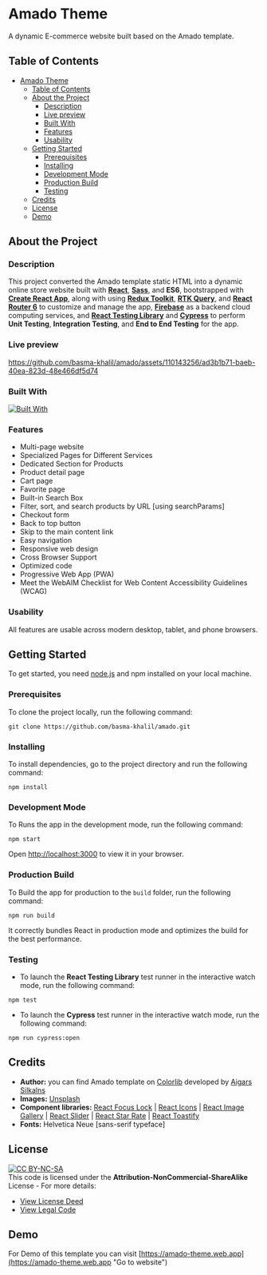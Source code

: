 # Amado Theme

A dynamic E-commerce website built based on the Amado template.

## Table of Contents

- [Amado Theme](#amado-theme)
  - [Table of Contents](#table-of-contents)
  - [About the Project](#about-the-project)
    - [Description](#description)
    - [Live preview](#live-preview)
    - [Built With](#built-with)
    - [Features](#features)
    - [Usability](#usability)
  - [Getting Started](#getting-started)
    - [Prerequisites](#prerequisites)
    - [Installing](#installing)
    - [Development Mode](#development-mode)
    - [Production Build](#production-build)
    - [Testing](#testing)
  - [Credits](#credits)
  - [License](#license)
  - [Demo](#demo)

## About the Project

### Description

This project converted the Amado template static HTML into a dynamic online store website built with [**React**](https://react.dev/ "Go to website"), [**Sass**](https://sass-lang.com/ "Go to website"), and **ES6**, bootstrapped with [**Create React App**](https://create-react-app.dev/ "Go to website"), along with using [**Redux Toolkit**](https://redux-toolkit.js.org/ "Go to website"), [**RTK Query**](https://redux-toolkit.js.org/rtk-query/overview "Go to website"), and [**React Router 6**](https://reactrouter.com/ "Go to website") to customize and manage the app, [**Firebase**](https://firebase.google.com/ "Go to website") as a backend cloud computing services, and [**React Testing Library**](https://testing-library.com/docs/react-testing-library/intro/ "Go to website") and [**Cypress**](https://www.cypress.io/ "Go to website") to perform **Unit Testing**, **Integration Testing**, and **End to End Testing** for the app.

### Live preview

https://github.com/basma-khalil/amado/assets/110143256/ad3b1b71-baeb-40ea-823d-48e466df5d74

### Built With

[![Built With](https://skillicons.dev/icons?i=react,js,sass,redux,firebase)](https://skillicons.dev)

### Features

- Multi-page website
- Specialized Pages for Different Services
- Dedicated Section for Products
- Product detail page
- Cart page
- Favorite page
- Built-in Search Box
- Filter, sort, and search products by URL [using searchParams]
- Checkout form
- Back to top button
- Skip to the main content link
- Easy navigation
- Responsive web design
- Cross Browser Support
- Optimized code
- Progressive Web App (PWA)
- Meet the WebAIM Checklist for Web Content Accessibility Guidelines (WCAG)

### Usability

All features are usable across modern desktop, tablet, and phone browsers.

## Getting Started

To get started, you need [node.js](https://nodejs.org/en "Go to website") and npm installed on your local machine.

### Prerequisites

To clone the project locally, run the following command:

```
git clone https://github.com/basma-khalil/amado.git
```

### Installing

To install dependencies, go to the project directory and run the following command:

```
npm install
```

### Development Mode

To Runs the app in the development mode, run the following command:

```
npm start
```

Open [http://localhost:3000](http://localhost:3000) to view it in your browser.

### Production Build

To Build the app for production to the `build` folder, run the following command:

```
npm run build
```

It correctly bundles React in production mode and optimizes the build for the best performance.

### Testing

- To launch the **React Testing Library** test runner in the interactive watch mode, run the following command:

```
npm test
```

- To launch the **Cypress** test runner in the interactive watch mode, run the following command:

```
npm run cypress:open
```

## Credits

- **Author:** you can find Amado template on [Colorlib](https://colorlib.com/wp/template/amado/ "Go to website") developed by [Aigars Silkalns](https://colorlib.com/wp/aigars-silkalns/ "Go to profile")
- **Images:** [Unsplash](https://unsplash.com/ "Go to website")
- **Component libraries:** [React Focus Lock](https://www.npmjs.com/package/react-focus-lock "Go to website") |
  [React Icons](https://react-icons.github.io/react-icons/ "Go to website") |
  [React Image Gallery](https://www.npmjs.com/package/react-image-gallery "Go to website") |
  [React Slider](https://www.npmjs.com/package/react-slider "Go to website") |
  [React Star Rate](https://www.npmjs.com/package/react-star-rate "Go to website") |
  [React Toastify](https://www.npmjs.com/package/react-toastify "Go to website")
- **Fonts:** Helvetica Neue [sans-serif typeface]

## License

[![CC BY-NC-SA](https://licensebuttons.net/l/by-nc-sa/3.0/88x31.png)](https://creativecommons.org/licenses)\
This code is licensed under the **Attribution-NonCommercial-ShareAlike** License - For more details:

- [View License Deed](https://creativecommons.org/licenses/by-nc-sa/4.0/ "Go to website")
- [View Legal Code](https://creativecommons.org/licenses/by-nc-sa/4.0/legalcode "Go to website")

## Demo

For Demo of this template you can visit [https://amado-theme.web.app](https://amado-theme.web.app "Go to website")
